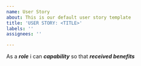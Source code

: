 ```yaml
---
name: User Story
about: This is our default user story template
title: 'USER STORY: <TITLE>'
labels: ''
assignees: ''

---
```


As a ***role*** i can ***capability*** so that ***received benefits***
